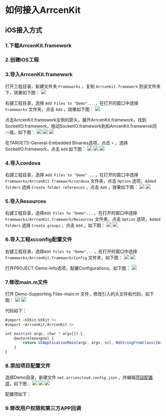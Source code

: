 # 如何接入ArrcenKit

## iOS接入方式

### 1.下载ArrcenKit.framework

### 2.创建iOS工程

### 3.导入ArrcenKit.framework
打开工程目录，新建文件夹 `Frameworks` ，复制 `ArrcenKit.framework` 到该文件夹下，效果如下图：
![](/image/iOS/1.0.png)

右键工程目录，选择 `Add Files to "Demo"...` ，在打开的窗口中选择 `Frameworks` 文件夹，点击 `Add` ，效果如下图：
![](/image/iOS/1.1.png)

点击ArrcenKit.framework左侧的箭头，展开ArrcenKit.framework，找到SocketIO.framework，拖动SocketIO.framework到和ArrcenKit.framewrok同一级，如下图：
![](/image/iOS/1.2.png)
![](/image/iOS/1.3.png)
![](/image/iOS/1.4.png)

在TARGETS-General-Embedded Binaries选项，点击 `+` ，选择SocketIO.framework，点击 `Add` 如下图：
![](/image/iOS/1.5.png)
![](/image/iOS/1.6.png)
![](/image/iOS/1.7.png)

### 4.导入cordova
右键工程目录，选择 `Add Files to "Demo"...` ，在打开的窗口中选择 `Frameworks/ArrcenKit.framework/cordova` 文件夹，点击 `Option` 选项，`Added folders` 选择 `Create folder references` ，点击 `Add` ，效果如下图：
![](/image/iOS/2.0.png)
![](/image/iOS/2.1.png)

### 5.导入Resources
右键工程目录，选择`Add Files to "Demo"...` ，在打开的窗口中选择 `Frameworks/ArrcenKit.framework/Resources` 文件夹，点击 `Option` 选项，`Added folders` 选择 `Create groups` ，点击 `Add` ，如下图：
![](/image/iOS/3.0.png)
![](/image/iOS/3.1.png)

### 6.导入工程xcconfig配置文件
右键工程目录，选择`Add Files to "Demo"...` ，在打开的窗口中选择 `Frameworks/ArrcenKit.framework/Config` 文件夹，如下图：
![](/image/iOS/4.0.png)
![](/image/iOS/4.1.png)

打开PROJECT-Demo-Info选项，配置Configurations，如下图：
![](/image/iOS/4.2.png)

### 7.修改main.m文件
打开 Demo-Supporting Files-main.m 文件，修改引入的头文件和代码，如下图：
![](/image/iOS/5.0.png)
![](/image/iOS/5.1.png)

代码如下：

```js
#import <UIKit/UIKit.h>
#import <ArrcenKit/ArrcenKit.h>

int main(int argc, char * argv[]) {
    @autoreleasepool {
        return UIApplicationMain(argc, argv, nil, NSStringFromClass([ArrcenAppDelegate class]));
    }
}
```

### 8.添加项目配置文件
选择Demo目录，新建文件 `net.arrcencloud.config.json` ，并编辑[项目配置项](/xiang-mu-pei-zhi-xiang.md)，如下图：
![](/image/iOS/6.1.png)
![](/image/iOS/6.2.png)
![](/image/iOS/6.3.png)


配置项如下：




### 9.修改用户权限和第三方APP回调

